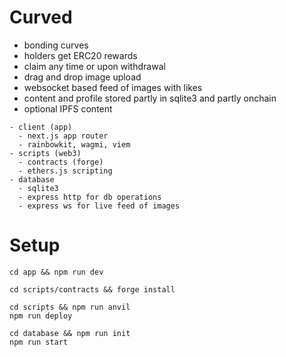 # Curved

- bonding curves
- holders get ERC20 rewards
- claim any time or upon withdrawal
- drag and drop image upload
- websocket based feed of images with likes
- content and profile stored partly in sqlite3 and partly onchain
- optional IPFS content

```
- client (app)
  - next.js app router
  - rainbowkit, wagmi, viem
- scripts (web3)
  - contracts (forge)
  - ethers.js scripting
- database
  - sqlite3
  - express http for db operations
  - express ws for live feed of images
```

# Setup

```
cd app && npm run dev
```
```
cd scripts/contracts && forge install
```
```
cd scripts && npm run anvil
npm run deploy
```
```
cd database && npm run init
npm run start
```
